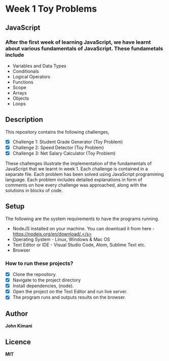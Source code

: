 # Week 1 Toy Problems
## JavaScript
### After the first week of learning JavaScript, we have learnt about various fundamentals of JavaScript. These fundametals include
- Variables and Data Types
- Conditionals
- Logical Operators
- Functions
- Scope
- Arrays
- Objects
- Loops

## Description

This repository contains the following challenges,
- [x] Challenge 1: Student Grade Generator (Toy Problem)
- [x] Challenge 2: Speed Detector (Toy Problem)
- [x] Challenge 3: Net Salary Calculator (Toy Problem)

These challenges illustrate the implementation of the fundamentals of JavaScript that we learnt in week 1.
Each challenge is contained in a separate file. Each problem has been solved using JavaScript programming language.
Each problem includes detailed explanations in form of comments on how every challenge was approached, along with the solutions in blocks of code.

## Setup

The following are the system requirements to have the programs running.
- NodeJS installed on your machine. You can download it from here - https://nodejs.org/en/download/.</s>
- Operating System - Linux, Windows & Mac OS
- Text Editor or IDE - Visual Studio Code, Atom, Sublime Text etc.
- Browser
### How to run these projects?
 - [x] Clone the repository.
 - [x] Navigate to the project directory
 - [x] Install dependencies, (node).
 - [x] Open the project on the Text Editor and run live server.
 -[x] The program runs and outputs results on the browser.

## Author
**John Kimani**

## Licence

**MIT**

